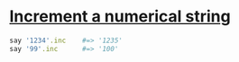 [1]: https://rosettacode.org/wiki/Increment_a_numerical_string

# [Increment a numerical string][1]

```ruby
say '1234'.inc    #=> '1235'
say '99'.inc      #=> '100'
```
